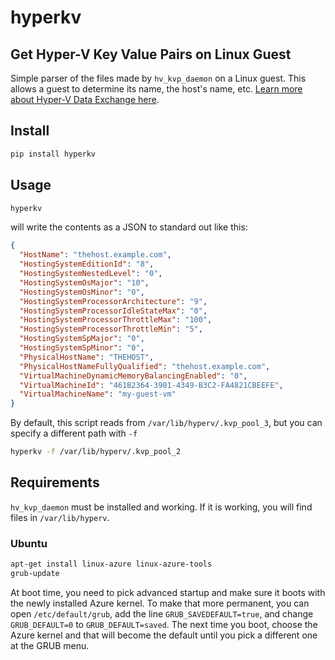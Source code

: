 # hyperkv
## Get Hyper-V Key Value Pairs on Linux Guest

Simple parser of the files made by `hv_kvp_daemon` on a Linux guest. This allows a guest to determine its name, the host's name, etc. [Learn more about Hyper-V Data Exchange here](https://docs.microsoft.com/en-us/previous-versions/windows/it-pro/windows-server-2012-R2-and-2012/dn798287(v=ws.11)#linux-guests).

## Install
```sh
pip install hyperkv
```

## Usage
```sh
hyperkv
```
will write the contents as a JSON to standard out like this:
```json
{
  "HostName": "thehost.example.com",
  "HostingSystemEditionId": "8",
  "HostingSystemNestedLevel": "0",
  "HostingSystemOsMajor": "10",
  "HostingSystemOsMinor": "0",
  "HostingSystemProcessorArchitecture": "9",
  "HostingSystemProcessorIdleStateMax": "0",
  "HostingSystemProcessorThrottleMax": "100",
  "HostingSystemProcessorThrottleMin": "5",
  "HostingSystemSpMajor": "0",
  "HostingSystemSpMinor": "0",
  "PhysicalHostName": "THEHOST",
  "PhysicalHostNameFullyQualified": "thehost.example.com",
  "VirtualMachineDynamicMemoryBalancingEnabled": "0",
  "VirtualMachineId": "461B2364-3901-4349-B3C2-FA4821CBEEFE",
  "VirtualMachineName": "my-guest-vm"
}
```
By default, this script reads from `/var/lib/hyperv/.kvp_pool_3`, but you can specify a different path with `-f`
```sh
hyperkv -f /var/lib/hyperv/.kvp_pool_2
```

## Requirements
`hv_kvp_daemon` must be installed and working. If it is working, you will find files in `/var/lib/hyperv`.

### Ubuntu
```sh
apt-get install linux-azure linux-azure-tools
grub-update
```
At boot time, you need to pick advanced startup and make sure it boots with the newly installed Azure kernel. To make that more permanent, you can open `/etc/default/grub`, add the line `GRUB_SAVEDEFAULT=true`, and change `GRUB_DEFAULT=0` to `GRUB_DEFAULT=saved`. The next time you boot, choose the Azure kernel and that will become the default until you pick a different one at the GRUB menu.
